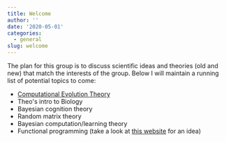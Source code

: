 ```yaml
---
title: Welcome
author: ''
date: '2020-05-01'
categories:
  - general
slug: welcome
---
```


The plan for this group is to discuss scientific ideas and theories (old and new) that match the interests of the group.
Below I will maintain a running list of potential topics to come:

* [Computational Evolution Theory](/post/evolution-theory-and-complexity/)
* Theo's intro to Biology
* Bayesian cognition theory 
* Random matrix theory
* Bayesian computation/learning theory 
* Functional programming (take a look at [this website](http://learnyouahaskell.com/chapters) for an idea)

